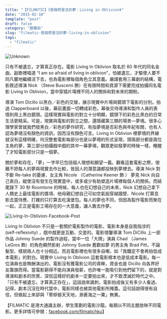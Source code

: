 ```yaml
---
title: "【FILMATIC】《發個荷里活的夢：Living in Oblivion》"
date: "2015-02-10"
template: "post"
draft: false
category: "銀幕前"
slug: "filmatic-發個荷里活的夢-living-in-oblivion"
tags:
  - "filmatic"
---
```


![Unknown](https://samuelisme.files.wordpress.com/2015/06/unknown.png?w=700)

只有不被遺忘，才算真正存在。電影 Living In Oblivion 取名於 80 年代的同名金曲，副歌裡唱道 “I am so afraid of living in oblivion”，怕被遺忘，才驅使人要不同凡響地繼續活下去，也為電影裡每個角色立其意義。嚴謹套用三幕劇的結構，電影敘述導演 Nick （Steve Buscemi 飾）在有限時間和資源下需要完成拍攝同名電影 Living In Oblivion，當中穿插片場裡不同人的關係和對未來的期盼。

導演 Tom Dicillo 以黑白／彩色的交替，展示現實中片場與鏡頭下電影的分別。拍過 Clapperboard 以後，幕前畫面一切轉成彩色，幕後交待導演和製作人員的表情則用上黑白鏡頭。這樣現實與電影的對立十分明顯，鏡頭下的彩色比黑白的日常生活更精采。可是，現實與電影的對立之間，還隱藏第三類的場景—夢境。很多心理學家曾就我們發黑白／彩色的夢作研究，有指夢境是否彩色與年紀有關，也有人認為夢境沒有顏色的資訊，因而沒有顏色可言。Living In Oblivion 裡夢境的界線就沒有這樣明確，何況整套電影每部分也是以夢境的形式呈現，頭兩部分都是兩位主角的夢，第三部分拍攝戲中戲的其中一幕夢境，觀眾更如發夢的時候一樣，睡醒了才知電影部分只是一個夢。

關於夢和存在，「夢」一字早已包括個人理想和願望一義。觀看這套電影之際，很難不把每人的夢與現實去作比較，皆因人的潛意識都投映到夢裡去。導演 Nick 對不斷 Re-take 的憂慮、女主角 Nicole （Catherine Keener 飾 ） 夢見 Nick 向自己表白，縱使沒有發生在現實當中，或多或少有助塑造片場裡每個人的關係。而結尾錄下 30 秒 Roomtone 的時候，每人也在幻想自己的未來，Nick 幻想自己拿下人類史上最佳電影的獎項、他母親幻想自己可如空氣般穿越牆壁、Nicole 打算息影去當侍應、打雜的只打算去吃漢堡包。每人的夢也不同，但因為製作電影而聚在一起，正正是電影工場存在的一大意義，讓人敢去作夢。

![Living-In-Oblivion-Facebook-Post](https://samuelisme.files.wordpress.com/2015/06/living-in-oblivion-facebook-post.jpg?w=700)

Living In Oblivion 不只是一套關於電影製作的電影，電影本身是自我指涉的 (self-reflexivity) ，戲中戲更是互動、交差的。電影借鑒導演 Tom DiCillo 上一部作品 Johnny Suede 的製作過程，當中一位「大牌」演員 Chad （James LeGros 飾）的角色顯然影射 Johnny Suede 舊歡如夢 的男主角 Brad Pitt，不論髮型、樣貌兩人也十分相近。而且電影裡也有很多自嘲，如「我鐵定不會再拍低成本電影」的對白。現實中 Living In Oblivion 這套電影根本也是低成本電影。每一位演員也是無酬演出的，電影沒有獲電影公司的青睞，資金也是 Dicillo 向各界好友籌旗而得。當電影窮得不能向演員發薪，也許唯一能吸引到他們留下的，就是對導演和劇本的欣賞，深信這樣好的劇本一定要拍出來，才不致湮滅於時代之中。「只有不被遺忘，才算真正存在」，這話說來諷刺，電影拍成後又有多少人看過、記得，劇本沉沒在時代當中，電影同樣也被其他電影所掩蓋。這句話說得很有自信，但做起上來卻與「寄蜉蝣天天地，渺蒼海之一粟」無異。

【FILMATIC 是港大通識主辦，學生策劃的電影沙龍。每期以不同主題放映不同電影。更多詳情可參閱：[facebook.com/filmatichku](http://www.facebook.com/filmatichku)】

